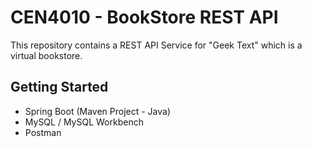 # CEN4010 - BookStore REST API
This repository contains a REST API Service for "Geek Text" which is a virtual bookstore.

## Getting Started
* Spring Boot (Maven Project - Java) 
* MySQL / MySQL Workbench
* Postman
